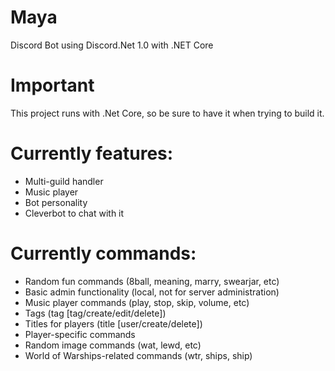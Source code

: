 # Maya
Discord Bot using Discord.Net 1.0 with .NET Core

# Important
This project runs with .Net Core, so be sure to have it when trying to build it.

# Currently features:
- Multi-guild handler
- Music player
- Bot personality
- Cleverbot to chat with it

# Currently commands:
- Random fun commands (8ball, meaning, marry, swearjar, etc)
- Basic admin functionality (local, not for server administration)
- Music player commands (play, stop, skip, volume, etc)
- Tags (tag [tag/create/edit/delete])
- Titles for players (title [user/create/delete])
- Player-specific commands
- Random image commands (wat, lewd, etc)
- World of Warships-related commands (wtr, ships, ship)